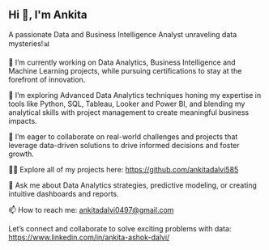 ## Hi 👋, I'm Ankita

A passionate Data and Business Intelligence Analyst unraveling data mysteries!📊

🔭 I’m currently working on Data Analytics, Business Intelligence and Machine Learning projects, while pursuing certifications to stay at the forefront of innovation.

🌱 I’m exploring Advanced Data Analytics techniques honing my expertise in tools like Python, SQL, Tableau, Looker and Power BI, and blending my analytical skills with project management to create meaningful business impacts.

👯 I’m eager to collaborate on real-world challenges and projects that leverage data-driven solutions to drive informed decisions and foster growth.

👨‍💻 Explore all of my projects here: https://github.com/ankitadalvi585

💬 Ask me about Data Analytics strategies, predictive modeling, or creating intuitive dashboards and reports.

📫 How to reach me: ankitadalvi0497@gmail.com

Let’s connect and collaborate to solve exciting problems with data: https://www.linkedin.com/in/ankita-ashok-dalvi/







